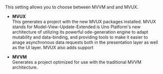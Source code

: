 This setting allows you to choose between MVVM and and MVUX.
    
- **MVUX**  
This generates a project with the new MVUX packages installed.
MVUX stands for Model-View-Update-Extended is Uno Platform's new architecture of utilizing its powerful ode-generation engine to adapt mutability and data-binding, and providing tools to make it easier to anage asynchronous data requests both in the presentation layer as well as the UI layer.
MVUX also adds support 
    
- **MVVM**  
Generates a project optimized for use with the traditional MVVM architecture.
